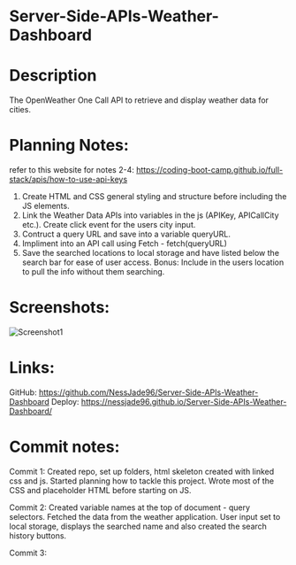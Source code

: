 # Server-Side-APIs-Weather-Dashboard

# Description

The OpenWeather One Call API to retrieve and display weather data for cities.

# Planning Notes:

refer to this website for notes 2-4: https://coding-boot-camp.github.io/full-stack/apis/how-to-use-api-keys

1.  Create HTML and CSS general styling and structure before including the JS elements.
2.  Link the Weather Data APIs into variables in the js (APIKey, APICallCity etc.). Create click event for the users city input.
3.  Contruct a query URL and save into a variable queryURL.
4.  Impliment into an API call using Fetch - fetch(queryURL)
5.  Save the searched locations to local storage and have listed below the search bar for ease of user access.
    Bonus: Include in the users location to pull the info without them searching.

# Screenshots:

![Screenshot1](./assets/images-movies/Screenshot%202022-06-06%20150222.jpg)

# Links:

GitHub: https://github.com/NessJade96/Server-Side-APIs-Weather-Dashboard
Deploy: https://nessjade96.github.io/Server-Side-APIs-Weather-Dashboard/

# Commit notes:

Commit 1:
Created repo, set up folders, html skeleton created with linked css and js. Started planning how to tackle this project. Wrote most of the CSS and placeholder HTML before starting on JS.

Commit 2:
Created variable names at the top of document - query selectors. Fetched the data from the weather application. User input set to local storage, displays the searched name and also created the search history buttons.

Commit 3:
